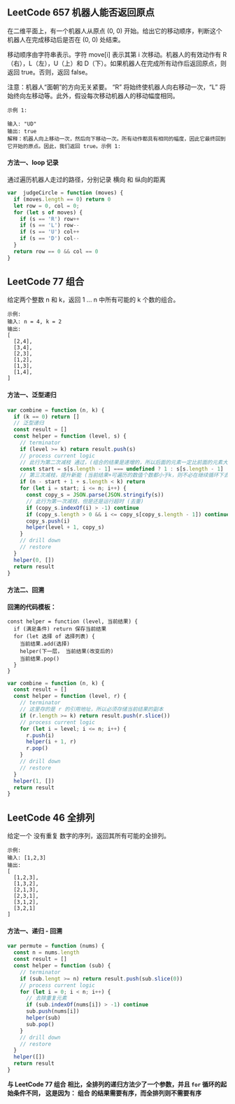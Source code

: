 <h2 id="1">LeetCode 657 机器人能否返回原点</h2>

在二维平面上，有一个机器人从原点 (0, 0) 开始。给出它的移动顺序，判断这个机器人在完成移动后是否在 (0, 0) 处结束。

移动顺序由字符串表示。字符 move[i] 表示其第 i 次移动。机器人的有效动作有 R（右），L（左），U（上）和 D（下）。如果机器人在完成所有动作后返回原点，则返回 true。否则，返回 false。

注意：机器人“面朝”的方向无关紧要。 “R” 将始终使机器人向右移动一次，“L” 将始终向左移动等。此外，假设每次移动机器人的移动幅度相同。

    示例 1:

    输入: "UD"
    输出: true
    解释：机器人向上移动一次，然后向下移动一次。所有动作都具有相同的幅度，因此它最终回到它开始的原点。因此，我们返回 true。示例 1:


#### 方法一、loop 记录
通过遍历机器人走过的路径，分别记录 横向 和 纵向的距离

```javascript
var  judgeCircle = function (moves) {
  if (moves.length == 0) return 0
  let row = 0, col = 0;
  for (let s of moves) {
    if (s == 'R') row++
    if (s == 'L') row--
    if (s == 'U') col++
    if (s == 'D') col--
  }
  return row == 0 && col == 0
}
```

<h2 id="2">LeetCode 77 组合</h2>

给定两个整数 n 和 k，返回 1 ... n 中所有可能的 k 个数的组合。

    示例:
    输入: n = 4, k = 2
    输出:
    [
      [2,4],
      [3,4],
      [2,3],
      [1,2],
      [1,3],
      [1,4],
    ]

#### 方法一、泛型递归

```javascript
var combine = function (n, k) {
  if (k == 0) return []
  // 泛型递归
  const result = []
  const helper = function (level, s) {
    // terminator
    if (level >= k) return result.push(s)
    // process current logic
    // 此行为第二次减枝 通过，(组合的结果是递增的，所以后面的元素一定比前面的元素大)
    const start = s[s.length - 1] === undefined ? 1 : s[s.length - 1]
    // 第三次减枝，提升新能 (当前结果+可遍历的数值个数都小于k，则不必在继续循环下去)
    if (n - start + 1 + s.length < k) return
    for (let i = start; i <= n; i++) {
      const copy_s = JSON.parse(JSON.stringify(s))
      // 此行为第一次减枝，但是还是运行超时 (去重)
      if (copy_s.indexOf(i) > -1) continue
      if (copy_s.length > 0 && i <= copy_s[copy_s.length - 1]) continue
      copy_s.push(i)
      helper(level + 1, copy_s)
    }
    // drill down
    // restore
  }
  helper(0, [])
  return result
}
```

#### 方法二、回溯

**回溯的代码模板：**

    const helper = function (level, 当前结果) {
      if (满足条件) return 保存当前结果
      for (let 选择 of 选择列表) {
        当前结果.add(选择)
        helper(下一层， 当前结果(改变后的)
        当前结果.pop()
      }
    }

```javascript
var combine = function (n, k) {
  const result = []
  const helper = function (level, r) {
    // terminator
    // 这里存的是 r 的引用地址，所以必须存储当前结果的副本
    if (r.length >= k) return result.push(r.slice())
    // process current logic
    for (let i = level; i <= n; i++) {
      r.push(i)
      helper(i + 1, r)
      r.pop()
    }
    // drill down
    // restore
  }
  helper(1, [])
  return result
}
```


<h2 id="3">LeetCode 46 全排列</h2>
给定一个 没有重复 数字的序列，返回其所有可能的全排列。

    示例:
    输入: [1,2,3]
    输出:
    [
      [1,2,3],
      [1,3,2],
      [2,1,3],
      [2,3,1],
      [3,1,2],
      [3,2,1]
    ]
  
#### 方法一、递归 - 回溯

```javascript
var permute = function (nums) {
  const n = nums.length
  const result = []
  const helper = function (sub) {
    // terminator 
    if (sub.lengt >= n) return result.push(sub.slice(0))
    // process current logic
    for (let i = 0; i < n; i++) {
      // 去除重复元素
      if (sub.indexOf(nums[i]) > -1) continue
      sub.push(nums[i])
      helper(sub)
      sub.pop()
    }
    // drill down
    // restore
  }
  helper([])
  return result
}
```

**与 LeetCode 77 组合 相比，全排列的递归方法少了一个参数，并且 `for` 循环的起始条件不同， 这是因为： 组合 的结果需要有序，而全排列则不需要有序**
